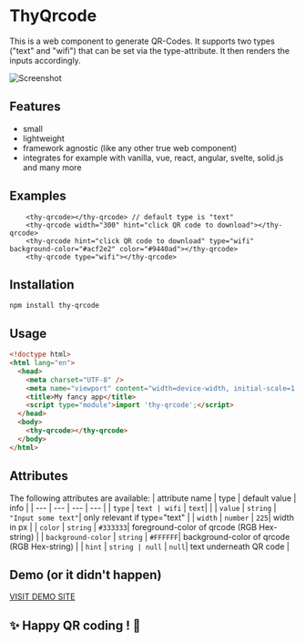 # ThyQrcode

This is a web component to generate QR-Codes. It supports two types ("text" and "wifi") that can be 
set via the type-attribute. It then renders the inputs accordingly.

![Screenshot](https://smart-sign.com/npm/thy-qrcode/screenshot.png)

## Features
 - small
 - lightweight
 - framework agnostic (like any other true web component)
 - integrates for example with vanilla, vue, react, angular, svelte, solid.js and many more

## Examples
```
    <thy-qrcode></thy-qrcode> // default type is "text"
    <thy-qrcode width="300" hint="click QR code to download"></thy-qrcode>
    <thy-qrcode hint="click QR code to download" type="wifi" background-color="#acf2e2" color="#9440ad"></thy-qrcode>
    <thy-qrcode type="wifi"></thy-qrcode>
```


## Installation
```
npm install thy-qrcode
```

## Usage

```html
<!doctype html>
<html lang="en">
  <head>
    <meta charset="UTF-8" />
    <meta name="viewport" content="width=device-width, initial-scale=1.0" />
    <title>My fancy app</title>
    <script type="module">import 'thy-qrcode';</script>
  </head>
  <body>
    <thy-qrcode></thy-qrcode>
  </body>
</html>
```

## Attributes
The following attributes are available:
| attribute name | type | default value | info |
| --- | --- | --- | --- |
| ``` type ``` | ``` text | wifi ``` | ```text```| |
| ``` value ``` | ``` string ``` | ```"Input some text"```| only relevant if type="text" |
| ``` width ``` | ``` number ``` | ``` 225 ```| width in px |
| ``` color ``` | ``` string ``` | ``` #333333 ```| foreground-color of qrcode (RGB Hex-string) |
| ``` background-color ``` | ``` string ``` | ``` #FFFFFF ```| background-color of qrcode (RGB Hex-string) |
| ``` hint ``` | ``` string | null ``` | ``` null ```| text underneath QR code |

## Demo (or it didn't happen)
[VISIT DEMO SITE](https://smart-sign.com/npm/thy-qrcode/)

## ✨ Happy QR coding ! 🕺